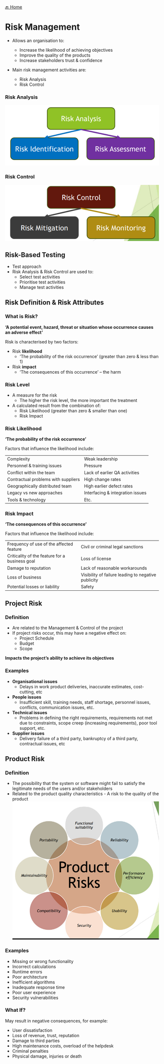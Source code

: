 [🔙 Home](../home.md)

# Risk Management

* Allows an organisation to:

  * Increase the likelihood of achieving objectives
  * Improve the quality of the products
  * Increase stakeholders trust & confidence
* Main risk management activities are:

  * Risk Analysis
  * Risk Control

### Risk Analysis

![image13.png](assets/image13.png)

### Risk Control

![image14.png](assets/image14.png)

## Risk-Based Testing

* Test approach
* Risk Analysis & Risk Control are used to:
  * Select test activities
  * Prioritise test activities
  * Manage test activities

## Risk Definition & Risk Attributes

### What is Risk?

**‘A potential event, hazard, threat or situation whose occurrence causes an adverse effect’**

Risk is characterised by two factors:

* Risk **likelihood**
  * ‘The probability of the risk occurrence’ (greater than zero & less than 1)
* Risk **impact**
  * ‘The consequences of this occurrence’ – the harm

### Risk Level

* A measure for the risk
  * The higher the risk level, the more important the treatment
* A calculated result from the combination of:
  * Risk Likelihood (greater than zero & smaller than one)
  * Risk Impact

### Risk Likelihood

**‘The probability of the risk occurrence’**

Factors that influence the likelihood include:

<table>
   <tr>
      <td>Complexity</td>
      <td>Weak leadership</td>
   </tr>
   <tr>
      <td>Personnel & training issues</td>
      <td>Pressure</td>
   </tr>
   <tr>
      <td>Conflict within the team</td>
      <td>Lack of earlier QA activities</td>
   </tr>
   <tr>
      <td>Contractual problems with suppliers</td>
      <td>High change rates</td>
   </tr>
   <tr>
      <td>Geographically distributed team</td>
      <td>High earlier defect rates</td>
   </tr>
   <tr>
      <td>Legacy vs new approaches</td>
      <td>Interfacing & integration issues</td>
   </tr>
   <tr>
      <td>Tools & technology</td>
      <td>Etc.</td>
   </tr>
</table>

### Risk Impact

**‘The consequences of this occurrence’**

Factors that influence the likelihood include:

<table>
   <tr>
      <td>Frequency of use of the affected feature</td>
      <td>Civil or criminal legal sanctions</td>
   </tr>
   <tr>
      <td>Criticality of the feature for a business goal</td>
      <td>Loss of license </td>
   </tr>
   <tr>
      <td>Damage to reputation</td>
      <td>Lack of reasonable workarounds</td>
   </tr>
   <tr>
      <td>Loss of business </td>
      <td>Visibility of failure leading to negative publicity</td>
   </tr>
   <tr>
      <td>Potential losses or liability </td>
      <td>Safety</td>
   </tr>
</table>



## Project Risk
### Definition
* Are related to the Management & Control of the project
* If project risks occur, this may have a negative effect on:
  * Project Schedule
  * Budget
  * Scope

**Impacts the project’s ability to achieve its objectives**

### Examples
* **Organisational issues**
  * Delays in work product deliveries, inaccurate estimates, cost-cutting, etc
* **People issues**
  * Insufficient skill, training needs, staff shortage, personnel issues, conflicts, communication issues, etc.
* **Technical issues**
  * Problems in defining the right requirements, requirements not met due to constraints, scope creep (increasing requirements), poor tool support, etc.
* **Supplier issues**
  * Delivery failure of a third party, bankruptcy of a third party, contractual issues, etc

## Product Risk

### Definition
* The possibility that the system or software might fail to satisfy the legitimate needs of the users and/or stakeholders
* Related to the product quality characteristics - A risk to the quality of the product
![image15.png](assets/image15.png)

### Examples
* Missing or wrong functionality
* Incorrect calculations
* Runtime errors
* Poor architecture
* Inefficient algorithms
* Inadequate response time
* Poor user experience
* Security vulnerabilities

### What If?
May result in negative consequences, for example:
* User dissatisfaction
* Loss of revenue, trust, reputation
* Damage to third parties
* High maintenance costs, overload of the helpdesk
* Criminal penalties
* Physical damage, injuries or death